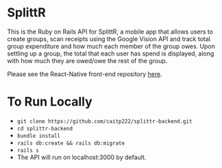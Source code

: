# SplittR

This is the Ruby on Rails API for SplittR, a mobile app that allows users to create groups, scan receipts using the Google Vision API and track total group expenditure and how much each member of the group owes. Upon settling up a group, the total that each user has spend is displayed, along with how much they are owed/owe the rest of the group.

Please see the React-Native front-end repository [here](https://github.com/caitp222/splittr-frontend).

# To Run Locally
- `git clone https://github.com/caitp222/splittr-backend.git`
- `cd splittr-backend`
- `bundle install`
- `rails db:create && rails db:migrate`
- `rails s`
- The API will run on localhost:3000 by default.
